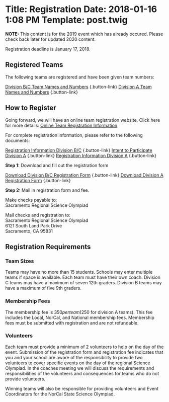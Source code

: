 Title: Registration
Date: 2018-01-16 1:08 PM
Template: post.twig
===
**NOTE:** This content is for the 2019 event which has already occured. Please check back later for updated 2020 content.

Registration deadline is January 17, 2018.

## Registered Teams

The following teams are registered and have been given team numbers:

[Division B/C Team Names and Numbers](/assets/registration/School-Names-and-Numbers-Divbc.doc) {.button-link}
[Division A Team Names and Numbers](/assets/registration/School-Names-and-Numbers-Diva.doc) {.button-link}

## How to Register

Going forward, we will have an online team registration website. Click here for more details: [Online Team Registration Information](/assets/registration/2019-WEBSITE-Registration-Info.docx)

For complete registration information, please refer to the following documents:

[Registration Information Division B/C](/assets/registration/Registration-Information-BC.doc) {.button-link}
[Intent to Participate Division A](/assets/registration/Intent-to-Participate-A.doc) {.button-link}
[Registration Information Division A](/assets/registration/Registration-Information-A.doc) {.button-link}

**Step 1:** Download and fill out the registration form

[Download Division B/C Registration Form](/assets/registration/Registration-Form-BC.doc) {.button-link}
[Download Division A Registration Form](/assets/registration/Registration-Form-A.doc) {.button-link}

**Step 2:** Mail in registration form and fee.

Make checks payable to:  
Sacramento Regional Science Olympiad

Mail checks and registration to:  
Sacramento Regional Science Olympiad  
6121 South Land Park Drive  
Sacramento, CA 95831

## Registration Requirements

### Team Sizes

Teams may have no more than 15 students. Schools may enter multiple teams if space is available. Each team must have their own coach. Division C teams may have a maximum of seven 12th graders. Division B teams may have a maximum of five 9th graders.

### Membership Fees

The membership fee is $350 per team ($250 for division A teams). This fee includes the Local, NorCal, and National membership fees. Membership fees must be submitted with registration and are not refundable.

### Volunteers

Each team must provide a minimum of 2 volunteers to help on the day of the event. Submission of the registration form and registration fee indicates that you and your school are aware of the responsibility to provide two volunteers to cover specific events on the day of the regional Science Olympiad. In the coaches meeting we will discuss the requirements and responsibilities of the volunteers and consequences for teams who do not provide volunteers.


Winning teams will also be responsible for providing volunteers and Event Coordinators for the NorCal State Science Olympiad.